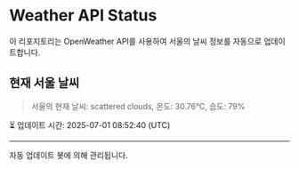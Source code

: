 
# Weather API Status

이 리포지토리는 OpenWeather API를 사용하여 서울의 날씨 정보를 자동으로 업데이트합니다.

## 현재 서울 날씨
> 서울의 현재 날씨: scattered clouds, 온도: 30.76°C, 습도: 79%

⏳ 업데이트 시간: 2025-07-01 08:52:40 (UTC)

---
자동 업데이트 봇에 의해 관리됩니다.
